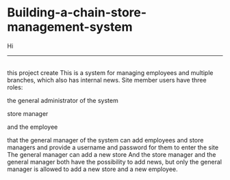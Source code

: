 # Building-a-chain-store-management-system

Hi
<hr>
<br>
this project create 
This is a system for managing employees and multiple branches, which also has internal news.
Site member users have three roles:

the general administrator of the system

store manager

and the employee



that the general manager of the system can add employees and store managers and provide a username and password for them to enter the site The general manager can add a new store
And the store manager and the general manager both have the possibility to add news, but only the general manager is allowed to add a new store and a new employee.

